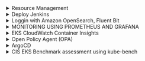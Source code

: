 
<details>
  <summary>Resource Management</summary>
  
  
### Resource limit 
+ Enforce minimum and maximum compute resources usage per Pod or Container in a namespace.
+ Enforce minimum and maximum storage request per PersistentVolumeClaim in a namespace.
+ Enforce a ratio between request and limit for a resource in a namespace.
+ Set default request/limit for compute resources in a namespace and automatically inject them to Containers at runtime.
```
cat <<EoF > ~/environment/resource-management/low-usage-limit-range.yml
apiVersion: v1
kind: LimitRange
metadata:
  name: low-usage-range
spec:
  limits:
  - max:
      cpu: 1
      memory: 300M 
    min:
      cpu: 0.5
      memory: 100M
    type: Container
EoF

kubectl apply -f ~/environment/resource-management/low-usage-limit-range.yml --namespace low-usage


cat <<EoF > ~/environment/resource-management/high-usage-limit-range.yml
apiVersion: v1
kind: LimitRange
metadata:
  name: high-usage-range
spec:
  limits:
  - max:
      cpu: 2
      memory: 2G 
    min:
      cpu: 1
      memory: 1G
    type: Container
EoF

kubectl apply -f ~/environment/resource-management/high-usage-limit-range.yml --namespace high-usage
```  
```
## Set default (Not in EKSworkshop)
apiVersion: v1
kind: LimitRange
metadata:
  name: mem-limit-range
spec:
  limits:
  - default:
      memory: 512Mi
    defaultRequest:
      memory: 256Mi
    type: Container
  
apiVersion: v1
kind: LimitRange
metadata:
  name: cpu-limit-range
spec:
  limits:
  - default:
      cpu: 1
    defaultRequest:
      cpu: 0.5
    type: Container
  
```  
### Resource Quota
+ One ResourceQuota for each namespace.
+ Users create resources (pods, services, etc.) in the namespace, and the quota system tracks usage to ensure it does not exceed hard resource limits defined in a ResourceQuota.
+ If creating or updating a resource violates a quota constraint, the request will fail with HTTP status code 403 FORBIDDEN with a message explaining the constraint that would have been violated.
+ If quota is enabled in a namespace for compute resources like cpu and memory, users must specify requests or limits for those values; otherwise, the quota system may reject pod creation. Hint: Use the LimitRanger admission controller to force defaults for pods that make no compute resource requirements.  
```
# Create different namespaces
kubectl create namespace blue
kubectl create namespace red

kubectl create quota blue-team --hard=limits.cpu=1,limits.memory=1G --namespace blue
kubectl create quota red-team --hard=services.loadbalancers=1 --namespace red  
```
  
### Pod Priority and Preemption
 ```
 cat <<EoF > ~/environment/resource-management/high-priority-class.yml
apiVersion: scheduling.k8s.io/v1
kind: PriorityClass
metadata:
  name: high-priority
value: 100
globalDefault: false
description: "High-priority Pods"
EoF

kubectl apply -f ~/environment/resource-management/high-priority-class.yml


cat <<EoF > ~/environment/resource-management/low-priority-class.yml
apiVersion: scheduling.k8s.io/v1
kind: PriorityClass
metadata:
  name: low-priority
value: 50
globalDefault: false
description: "Low-priority Pods"
EoF

kubectl apply -f ~/environment/resource-management/low-priority-class.yml

 ```
 ```
 cat <<EoF > ~/environment/resource-management/low-priority-deployment.yml
apiVersion: apps/v1
kind: Deployment
metadata:
  labels:
    app: nginx-deployment
  name: nginx-deployment
spec:
  replicas: 50
  selector:
    matchLabels:
      app: nginx-deployment
  template:
    metadata:
      labels:
        app: nginx-deployment
    spec:
      priorityClassName: "low-priority"      
      containers:            
       - image: nginx
         name: nginx-deployment
         resources:
           limits:
              memory: 1G  
EoF
kubectl apply -f ~/environment/resource-management/low-priority-deployment.yml
kubectl get deployment nginx-deployment --watch 
 ``` 
 ```
 cat <<EoF > ~/environment/resource-management/high-priority-deployment.yml
apiVersion: apps/v1
kind: Deployment
metadata:
  labels:
    app: high-nginx-deployment
  name: high-nginx-deployment
spec:
  replicas: 5
  selector:
    matchLabels:
      app: high-nginx-deployment
  template:
    metadata:
      labels:
        app: high-nginx-deployment
    spec:
      priorityClassName: "high-priority"      
      containers:            
       - image: nginx
         name: high-nginx-deployment
         resources:
           limits:
              memory: 1G
EoF
kubectl apply -f ~/environment/resource-management/high-priority-deployment.yml
 ``` 
  
```
kubectl get deployment  --watch

NAME               READY   UP-TO-DATE   AVAILABLE   AGE
nginx-deployment   21/50   50           21          2m15s

high-nginx-deployment   0/5     0            0           0s
high-nginx-deployment   0/5     0            0           0s
high-nginx-deployment   0/5     0            0           0s
high-nginx-deployment   0/5     5            0           0s
nginx-deployment        20/50   49           20          4m9s
nginx-deployment        20/50   50           20          4m9s
nginx-deployment        19/50   49           19          4m9s
nginx-deployment        19/50   50           19          4m9s
nginx-deployment        18/50   49           18          4m9s
nginx-deployment        18/50   50           18          4m9s
nginx-deployment        17/50   49           17          4m9s
nginx-deployment        17/50   50           17          4m9s
nginx-deployment        16/50   49           16          4m9s
nginx-deployment        16/50   50           16          4m9s
high-nginx-deployment   1/5     5            1           8s
high-nginx-deployment   2/5     5            2           8s
high-nginx-deployment   3/5     5            3           22s
high-nginx-deployment   4/5     5            4           23s
high-nginx-deployment   5/5     5            5           23s
```  
  
 </details>

<details>
  <summary>Deploy Jenkins</summary>
  
```
aws codecommit create-repository --repository-name eksworkshop-app  
```  
```
aws iam create-user \
  --user-name git-user

aws iam attach-user-policy \
  --user-name git-user \
  --policy-arn arn:aws:iam::aws:policy/AWSCodeCommitPowerUser

aws iam create-service-specific-credential \
  --user-name git-user --service-name codecommit.amazonaws.com \
  | tee /tmp/gituser_output.json

GIT_USERNAME=$(cat /tmp/gituser_output.json | jq -r '.ServiceSpecificCredential.ServiceUserName')
GIT_PASSWORD=$(cat /tmp/gituser_output.json | jq -r '.ServiceSpecificCredential.ServicePassword')
CREDENTIAL_ID=$(cat /tmp/gituser_output.json | jq -r '.ServiceSpecificCredential.ServiceSpecificCredentialId') 
```  
```
sudo pip install git-remote-codecommit

git clone codecommit::${AWS_REGION}://eksworkshop-app
cd eksworkshop-app  
```  
```
cat << EOF > server.go

package main

import (
    "fmt"
    "net/http"
)

func helloWorld(w http.ResponseWriter, r *http.Request){
    fmt.Fprintf(w, "Hello World")
}

func main() {
    http.HandleFunc("/", helloWorld)
    http.ListenAndServe(":8080", nil)
}
EOF
```
```
cat << EOF > server_test.go

package main

import (
	"net/http"
	"net/http/httptest"
	"testing"
)

func Test_helloWorld(t *testing.T) {
	req, err := http.NewRequest("GET", "http://domain.com/", nil)
	if err != nil {
		t.Fatal(err)
	}

	res := httptest.NewRecorder()
	helloWorld(res, req)

	exp := "Hello World"
	act := res.Body.String()
	if exp != act {
		t.Fatalf("Expected %s got %s", exp, act)
	}
}

EOF
```
```
cat << EOF > Jenkinsfile
pipeline {
  agent {
    kubernetes {
      yaml """
apiVersion: v1
kind: Pod
spec:
  containers:
  - name: golang
    image: golang:1.13
    command:
    - cat
    tty: true
"""
    }
  }
  stages {
    stage('Run tests') {
      steps {
        container('golang') {
          sh 'go test'
        }
      }
    }
    stage('Build') {
        steps {
            container('golang') {
              sh 'go build -o eksworkshop-app'
              archiveArtifacts "eksworkshop-app"
            }
            
        }
    }
    
  }
}

EOF
```
```
git add --all && git commit -m "Initial commit." && git push
cd ~/environment
```  
```
eksctl utils associate-iam-oidc-provider --cluster eksworkshop-eksctl --approve
	
eksctl create iamserviceaccount \
    --name jenkins \
    --namespace default \
    --cluster eksworkshop-eksctl \
    --attach-policy-arn arn:$AWS:iam::aws:policy/AWSCodeCommitPowerUser \
    --approve \
    --override-existing-serviceaccounts
```	
### Deploy Jenkins
```
cat << EOF > values.yaml
---
controller:
  # Used for label app.kubernetes.io/component
  componentName: "jenkins-controller"
  image: "jenkins/jenkins"
  tag: "2.289.2-lts-jdk11"
  additionalPlugins:
    - aws-codecommit-jobs:0.3.0
    - aws-java-sdk:1.11.995
    - junit:1.51
    - ace-editor:1.1
    - workflow-support:3.8
    - pipeline-model-api:1.8.5
    - pipeline-model-definition:1.8.5
    - pipeline-model-extensions:1.8.5
    - workflow-job:2.41
    - credentials-binding:1.26
    - aws-credentials:1.29
    - credentials:2.5
    - lockable-resources:2.11
    - branch-api:2.6.4
  resources:
    requests:
      cpu: "1024m"
      memory: "4Gi"
    limits:
      cpu: "4096m"
      memory: "8Gi"
  javaOpts: "-Xms4000m -Xmx4000m"
  servicePort: 80
  serviceType: LoadBalancer
agent:
  Enabled: false
rbac:
  create: true
serviceAccount:
  create: false
  name: "jenkins"
EOF
```
```
helm install cicd stable/jenkins -f values.yaml
kubectl get pods -w
	
```	
</details>  


<details>
  <summary>Loggin with Amazon OpenSearch, Fluent Bit</summary>

```
eksctl utils associate-iam-oidc-provider \
    --cluster eksworkshop-eksctl \
    --approve
```
```
mkdir ~/environment/logging/

export ES_DOMAIN_NAME="eksworkshop-logging"

cat <<EoF > ~/environment/logging/fluent-bit-policy.json
{
    "Version": "2012-10-17",
    "Statement": [
        {
            "Action": [
                "es:ESHttp*"
            ],
            "Resource": "arn:$AWS:es:${AWS_REGION}:${ACCOUNT_ID}:domain/${ES_DOMAIN_NAME}",
            "Effect": "Allow"
        }
    ]
}
EoF

aws iam create-policy   \
  --policy-name fluent-bit-policy \
  --policy-document file://~/environment/logging/fluent-bit-policy.json

kubectl create namespace logging

eksctl create iamserviceaccount \
    --name fluent-bit \
    --namespace logging \
    --cluster eksworkshop-eksctl \
    --attach-policy-arn "arn:$AWS:iam::${ACCOUNT_ID}:policy/fluent-bit-policy" \
    --approve \
    --override-existing-serviceaccounts

kubectl -n logging describe sa fluent-bit

```	
#### PROVISION AN AMAZON OPENSEARCH CLUSTER
Fine-grained access control offers two forms of authentication and authorization:

+ A built-in user database, which makes it easy to configure usernames and passwords inside of Amazon OpenSearch cluster.
+ AWS Identity and Access Management (IAM) integration, which lets you map IAM principals to permissions.	
```
# name of our Amazon OpenSearch cluster
export ES_DOMAIN_NAME="eksworkshop-logging"

# Elasticsearch version
export ES_VERSION="OpenSearch_1.0"

# OpenSearch Dashboards admin user
export ES_DOMAIN_USER="eksworkshop"

# OpenSearch Dashboards admin password
export ES_DOMAIN_PASSWORD="$(openssl rand -base64 12)_Ek1$"

# Download and update the template using the variables created previously
curl -sS https://www.eksworkshop.com/intermediate/230_logging/deploy.files/es_domain.json \
  | envsubst > ~/environment/logging/es_domain.json
sed -i 's/:aws:/:aws-us-gov:/' ~/environment/logging/es_domain.json    #######
	
# Create the cluster
aws opensearch create-domain \
  --cli-input-json  file://~/environment/logging/es_domain.json	
```  
#### Check OpenSearch creation status
```
if [ $(aws opensearch describe-domain --domain-name ${ES_DOMAIN_NAME} --query 'DomainStatus.Processing') == "false" ]
  then
    tput setaf 2; echo "The Amazon OpenSearch cluster is ready"
  else
    tput setaf 1;echo "The Amazon OpenSearch cluster is NOT ready"
fi	
```
#### Configure Amazon OpenSearch Acess -  Maping role
```
# We need to retrieve the Fluent Bit Role ARN
export FLUENTBIT_ROLE=$(eksctl get iamserviceaccount --cluster eksworkshop-eksctl --namespace logging -o json | jq '.[].status.roleARN' -r)

# Get the Amazon OpenSearch Endpoint
export ES_ENDPOINT=$(aws opensearch describe-domain --domain-name ${ES_DOMAIN_NAME} --output text --query "DomainStatus.Endpoint")

# Update the Elasticsearch internal database
curl -sS -u "${ES_DOMAIN_USER}:${ES_DOMAIN_PASSWORD}" \
    -X PATCH \
    https://${ES_ENDPOINT}/_opendistro/_security/api/rolesmapping/all_access?pretty \
    -H 'Content-Type: application/json' \
    -d'
[
  {
    "op": "add", "path": "/backend_roles", "value": ["'${FLUENTBIT_ROLE}'"]
  }
]
'
```	
#### Deploy Fluent Bit
```
cd ~/environment/logging

# get the Amazon OpenSearch Endpoint
export ES_ENDPOINT=$(aws es describe-elasticsearch-domain --domain-name ${ES_DOMAIN_NAME} --output text --query "DomainStatus.Endpoint")

curl -Ss https://www.eksworkshop.com/intermediate/230_logging/deploy.files/fluentbit.yaml \
    | envsubst > ~/environment/logging/fluentbit.yaml

kubectl apply -f ~/environment/logging/fluentbit.yaml
kubectl --namespace=logging get pods
```
#### OpenSearch Dashboard
```
echo "OpenSearch Dashboards URL: https://${ES_ENDPOINT}/_dashboards/
OpenSearch Dashboards user: ${ES_DOMAIN_USER}
OpenSearch Dashboards password: ${ES_DOMAIN_PASSWORD}"
```	
#### Clean UP
```
cd  ~/environment/

kubectl delete -f ~/environment/logging/fluentbit.yaml

aws opensearch delete-domain \
    --domain-name ${ES_DOMAIN_NAME}

eksctl delete iamserviceaccount \
    --name fluent-bit \
    --namespace logging \
    --cluster eksworkshop-eksctl \
    --wait

aws iam delete-policy   \
  --policy-arn "arn:$aws:iam::${ACCOUNT_ID}:policy/fluent-bit-policy"

kubectl delete namespace logging

rm -rf ~/environment/logging

unset ES_DOMAIN_NAME
unset ES_VERSION
unset ES_DOMAIN_USER
unset ES_DOMAIN_PASSWORD
unset FLUENTBIT_ROLE
unset ES_ENDPOINT
```	
</details>  
<details>
  <summary>MONITORING USING PROMETHEUS AND GRAFANA</summary>
  
```
# add prometheus Helm repo
helm repo add prometheus-community https://prometheus-community.github.io/helm-charts

# add grafana Helm repo
helm repo add grafana https://grafana.github.io/helm-charts	
```	
```
kubectl create namespace prometheus

helm repo add prometheus-community https://prometheus-community.github.io/helm-charts

helm install prometheus prometheus-community/prometheus \
    --namespace prometheus \
    --set alertmanager.persistentVolume.storageClass="gp2" \
    --set server.persistentVolume.storageClass="gp2"
```
#### Deploy Prometheus	
```
# ip add # get eth0 ip address
# kubectl port-forward -n prometheus  deploy/prometheus-server 9090:9090	
kubectl port-forward --address 10.0.2.15 -n prometheus  deploy/prometheus-server 9090:9090
http://localhost:9090/targets	
```	
#### Deploy Grafana
```
mkdir ${HOME}/environment/grafana

cat << EoF > ${HOME}/environment/grafana/grafana.yaml
datasources:
  datasources.yaml:
    apiVersion: 1
    datasources:
    - name: Prometheus
      type: prometheus
      url: http://prometheus-server.prometheus.svc.cluster.local
      access: proxy
      isDefault: true
EoF

kubectl create namespace grafana

helm install grafana grafana/grafana \
    --namespace grafana \
    --set persistence.storageClassName="gp2" \
    --set persistence.enabled=true \
    --set adminPassword='EKS!sAWSome' \
    --values ${HOME}/environment/grafana/grafana.yaml \
    --set service.type=LoadBalancer

kubectl get all -n grafana
```
#### Get the Grafana UI and pass
```
export ELB=$(kubectl get svc -n grafana grafana -o jsonpath='{.status.loadBalancer.ingress[0].hostname}')
echo "http://$ELB"

kubectl get secret --namespace grafana grafana -o jsonpath="{.data.admin-password}" | base64 --decode ; echo
```	
#### Clean UP
```
helm uninstall prometheus --namespace prometheus
kubectl delete ns prometheus

helm uninstall grafana --namespace grafana
kubectl delete ns grafana

rm -rf ${HOME}/environment/grafana
```	
</details>	

<details>
  <summary>EKS CloudWatch Container Insights</summary>
	
### Install Wordpress
```
# Create a namespace wordpress
kubectl create namespace wordpress-cwi

# Add the bitnami Helm Charts Repository
helm repo add bitnami https://charts.bitnami.com/bitnami

# Deploy WordPress in its own namespace
helm -n wordpress-cwi install understood-zebu bitnami/wordpress
	
kubectl -n wordpress-cwi rollout status deployment understood-zebu-wordpress	
```	
### Access WordPress
```
export SERVICE_URL=$(kubectl get svc -n wordpress-cwi understood-zebu-wordpress --template "{{ range (index .status.loadBalancer.ingress 0) }}{{.}}{{ end }}")
echo "Public URL: http://$SERVICE_URL/"	
```
```
export ADMIN_URL="http://$SERVICE_URL/admin"
export ADMIN_PASSWORD=$(kubectl get secret --namespace wordpress-cwi understood-zebu-wordpress -o jsonpath="{.data.wordpress-password}" | base64 --decode)

echo "Admin URL: http://$SERVICE_URL/admin
Username: user
Password: $ADMIN_PASSWORD
"
```	
#### PREPARING TO INSTALL CONTAINER INSIGHTS
```
export STACK_NAME=$(eksctl get nodegroup --cluster eksworkshop-eksctl -o json | jq -r '.[].StackName')
export ROLE_NAME=$(aws cloudformation describe-stack-resources --stack-name $STACK_NAME | jq -r '.StackResources[] | select(.ResourceType=="AWS::IAM::Role") | .PhysicalResourceId')

test -n "$ROLE_NAME" && echo ROLE_NAME is "$ROLE_NAME" || echo ROLE_NAME is not set
```	
```
aws iam attach-role-policy \
  --role-name $ROLE_NAME \
  --policy-arn arn:aws:iam::aws:policy/CloudWatchAgentServerPolicy
aws iam list-attached-role-policies --role-name $ROLE_NAME | grep CloudWatchAgentServerPolicy || echo 'Policy not found'
```	
#### INSTALLING CONTAINER INSIGHTS
+ Create the Namespace amazon-cloudwatch.
+ Create all the necessary security objects for both DaemonSet:
   ++ SecurityAccount.
++ ClusterRole.
++ ClusterRoleBinding.
+ Deploy Cloudwatch-Agent (responsible for sending the metrics to CloudWatch) as a DaemonSet.
+ Deploy fluentd (responsible for sending the logs to Cloudwatch) as a DaemonSet.
+ Deploy ConfigMap configurations for both DaemonSets.	
```
curl -s https://raw.githubusercontent.com/aws-samples/amazon-cloudwatch-container-insights/latest/k8s-deployment-manifest-templates/deployment-mode/daemonset/container-insights-monitoring/quickstart/cwagent-fluentd-quickstart.yaml | sed "s/{{cluster_name}}/eksworkshop-eksctl/;s/{{region_name}}/${AWS_REGION}/" | kubectl apply -f -

kubectl -n amazon-cloudwatch get daemonsets	
```	
#### VERIFY CLOUDWATCH CONTAINER INSIGHTS IS WORKING
```
## not working
echo "
Use the URL below to access Cloudwatch Container Insights in $AWS_REGION:

https://console.aws.amazon.com/cloudwatch/home?region=${AWS_REGION}#cw:dashboard=Container;context=~(clusters~'eksworkshop-eksctl~dimensions~(~)~performanceType~'Service)"
```	
#### PREPARING YOUR LOAD TEST
```
# sudo yum install siege -y
sudo apt update; sudo apt install siege -y	
siege --version
```
#### RUNNING THE LOAD TEST
```
export WP_ELB=$(kubectl -n wordpress-cwi get svc understood-zebu-wordpress -o jsonpath="{.status.loadBalancer.ingress[].hostname}")
siege  -t 15S -c 200 -i http://${WP_ELB}    # 200 concurent user connection for 15 sec
```
#### VIEWING OUR COLLECTED METRICS
#### VIEWING OUR COLLECTED LOGS
	
</details>


<details>
  <summary>Open Policy Agent (OPA)</summary>

#### OPA GATEKEEPER SETUP IN EKS
```
kubectl apply -f https://raw.githubusercontent.com/open-policy-agent/gatekeeper/release-3.1/deploy/gatekeeper.yaml
kubectl get pods -n gatekeeper-system

kubectl logs -l control-plane=audit-controller -n gatekeeper-system
kubectl logs -l control-plane=controller-manager -n gatekeeper-system
```	
#### Build Constraint Templates
```
cat > /tmp/constrainttemplate.yaml <<EOF
apiVersion: templates.gatekeeper.sh/v1beta1
kind: ConstraintTemplate
metadata:
  name: k8spspprivilegedcontainer
spec:
  crd:
    spec:
      names:
        kind: K8sPSPPrivilegedContainer
  targets:
    - target: admission.k8s.gatekeeper.sh
      rego: |
        package k8spspprivileged

        violation[{"msg": msg, "details": {}}] {
            c := input_containers[_]
            c.securityContext.privileged
            msg := sprintf("Privileged container is not allowed: %v, securityContext: %v", [c.name, c.securityContext])
        }

        input_containers[c] {
            c := input.review.object.spec.containers[_]
        }

        input_containers[c] {
            c := input.review.object.spec.initContainers[_]
        }
EOF

kubectl create -f /tmp/constrainttemplate.yaml	
```	
#### Build Constrain
```
cat > /tmp/constraint.yaml <<EOF
apiVersion: constraints.gatekeeper.sh/v1beta1
kind: K8sPSPPrivilegedContainer
metadata:
  name: psp-privileged-container
spec:
  match:
    kinds:
      - apiGroups: [""]
        kinds: ["Pod"]
EOF

kubectl create -f /tmp/constraint.yaml	
```	
#### Test
```
kubectl get constraint
kubectl get constrainttemplate	
```	
```
cat > /tmp/example.yaml <<EOF
apiVersion: v1
kind: Pod
metadata:
  name: bad-nginx
  labels:
    app: bad-nginx
spec:
  containers:
  - name: nginx
    image: nginx
    securityContext:
      privileged: true
EOF
kubectl create -f /tmp/example.yaml
	
## Error from server ([denied by psp-privileged-container] Privileged container is not allowed: nginx, securityContext: {"privileged": true}): error when creating "/tmp/example.yaml": admission webhook "validation.gatekeeper.sh" denied the request: [denied by psp-privileged-container] Privileged container is not allowed: nginx, securityContext: {"privileged": true}	
```
#### Clean UP
```
kubectl delete -f https://raw.githubusercontent.com/open-policy-agent/gatekeeper/master/deploy/gatekeeper.yaml
kubectl delete crd \
  configs.config.gatekeeper.sh \
  constraintpodstatuses.status.gatekeeper.sh \
  constrainttemplatepodstatuses.status.gatekeeper.sh \
  constrainttemplates.templates.gatekeeper.sh
```
</details>

<details>
	<summary>ArgoCD</summary>
	
#### Install Argo CD
```
kubectl create namespace argocd
kubectl apply -n argocd -f https://raw.githubusercontent.com/argoproj/argo-cd/v2.0.4/manifests/install.yaml
```
#### Install Argo CLI
```
sudo curl --silent --location -o /usr/local/bin/argocd https://github.com/argoproj/argo-cd/releases/download/v2.0.4/argocd-linux-amd64
sudo chmod +x /usr/local/bin/argocd
```	
#### Expose ArgoCD
```
kubectl patch svc argocd-server -n argocd -p '{"spec": {"type": "LoadBalancer"}}'
export ARGOCD_SERVER=`kubectl get svc argocd-server -n argocd -o json | jq --raw-output '.status.loadBalancer.ingress[0].hostname'`
```
#### Login
```
export ARGO_PWD=`kubectl -n argocd get secret argocd-initial-admin-secret -o jsonpath="{.data.password}" | base64 -d`
argocd login $ARGOCD_SERVER --username admin --password $ARGO_PWD --insecure
# 'admin:login' logged in successfully
# Context 'aa759dbb52423474bb26b73807bc8294-1571122682.us-gov-west-1.elb.amazonaws.com' updated	
```	
#### Deploy Applicaiton
+ https://github.com/jhong40/ecsdemo-nodejs.git
```
CONTEXT_NAME=`kubectl config view -o jsonpath='{.current-context}'`
argocd cluster add $CONTEXT_NAME
```
```
kubectl create namespace ecsdemo-nodejs
argocd app create ecsdemo-nodejs --repo https://github.com/jhong40/ecsdemo-nodejs.git --path kubernetes --dest-server https://kubernetes.default.svc --dest-namespace ecsdemo-nodejs
```	
```
argocd app get ecsdemo-nodejs
```
```
argocd app sync ecsdemo-nodejs
```
#### Update spec.replicas: 2 in ecsdemo-nodejs/kubernetes/deployment.yaml
	
#### Web GUI Access
```
echo $ARGOCD_SERVER
echo $ARGO_PWD
```	

#### Clean UP
```
argocd app delete ecsdemo-nodejs -y
watch argocd app get ecsdemo-nodejs
```
```
kubectl delete -n argocd -f https://raw.githubusercontent.com/argoproj/argo-cd/v2.0.4/manifests/install.yaml
kubectl delete ns argocd
kubectl delete ns ecsdemo-nodejs

```		
</details>
<details>
	<summary>CIS EKS Benchmark assessment using kube-bench</summary>
	
#### INSTALL KUBE-BENCH IN NODE	
```
kubectl get nodes -o wide
# ssh (using SSM) via the AWS Console by clicking ‘Connect’->‘Session Manager`
```	
```
KUBEBENCH_URL=$(curl -s https://api.github.com/repos/aquasecurity/kube-bench/releases/latest | jq -r '.assets[] | select(.name | contains("amd64.rpm")) | .browser_download_url')
sudo yum install -y $KUBEBENCH_URL
# kube-bench --benchmark eks-1.0
kube-bench --benchmark eks-1.0.1	
```	
```
sudo yum remove kube-bench -y
exit	
```	
#### RUN KUBE-BENCH AS A K8S JOB
```
cat << EOF > job-eks.yaml
---
apiVersion: batch/v1
kind: Job
metadata:
  name: kube-bench
spec:
  template:
    spec:
      hostPID: true
      containers:
        - name: kube-bench
          image: aquasec/kube-bench:latest
          command: ["kube-bench", "--benchmark", "eks-1.0.1"]
          volumeMounts:
            - name: var-lib-kubelet
              mountPath: /var/lib/kubelet
              readOnly: true
            - name: etc-systemd
              mountPath: /etc/systemd
              readOnly: true
            - name: etc-kubernetes
              mountPath: /etc/kubernetes
              readOnly: true
      restartPolicy: Never
      volumes:
        - name: var-lib-kubelet
          hostPath:
            path: "/var/lib/kubelet"
        - name: etc-systemd
          hostPath:
            path: "/etc/systemd"
        - name: etc-kubernetes
          hostPath:
            path: "/etc/kubernetes"
EOF

kubectl apply -f job-eks.yaml
kubectl get pods --all-namespaces
kubectl logs kube-bench-<value>
```
```
kubectl delete -f job-eks.yaml
rm -f job-eks.yaml
```
#### RUN KUBE-BENCH IN DEBUG MODE
```
cat << EOF > job-debug-eks.yaml
---
apiVersion: batch/v1
kind: Job
metadata:
  name: kube-bench-debug
spec:
  template:
    spec:
      hostPID: true
      containers:
        - name: kube-bench
          image: aquasec/kube-bench:latest
          command: ["kube-bench", "-v", "3", "--logtostderr", "--benchmark", "eks-1.0.1"]
          volumeMounts:
            - name: var-lib-kubelet
              mountPath: /var/lib/kubelet
              readOnly: true
            - name: etc-systemd
              mountPath: /etc/systemd
              readOnly: true
            - name: etc-kubernetes
              mountPath: /etc/kubernetes
              readOnly: true
      restartPolicy: Never
      volumes:
        - name: var-lib-kubelet
          hostPath:
            path: "/var/lib/kubelet"
        - name: etc-systemd
          hostPath:
            path: "/etc/systemd"
        - name: etc-kubernetes
          hostPath:
            path: "/etc/kubernetes"
EOF

kubectl apply -f job-debug-eks.yaml
kubectl get pods --all-namespaces
kubectl logs kube-bench-debug-<value>
```
```
kubectl delete -f job-debug-eks.yaml
rm -f job-debug-eks.yaml
```	
</details>
